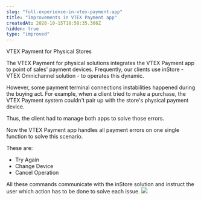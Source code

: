 ```yaml
---
slug: "full-experience-in-vtex-payment-app"
title: "Improvements in VTEX Payment app"
createdAt: 2020-10-15T18:58:35.366Z
hidden: true
type: "improved"
---
```


<div class="badge" id="VTEX-Payment-for-physical-stores"> VTEX Payment for Physical Stores</div>

The VTEX Payment for physical solutions integrates the VTEX Payment app to point of sales' payment devices. Frequently, our clients use inStore - VTEX Omnichannel solution - to operates this dynamic.

However, some payment terminal connections instabilities happened during the buying act. For example, when a client tried to make a purchase, the VTEX Payment system couldn't pair up with the store's physical payment device.

Thus, the client had to manage both apps to solve those errors.

Now the VTEX Payment app handles all payment errors on one single function to solve this scenario.

These are:

- Try Again
- Change Device
- Cancel Operation

All these commands communicate with the inStore solution and instruct the user which action has to be done to solve each issue.
![](https://cdn.jsdelivr.net/gh/vtexdocs/dev-portal-content@readme-docs/docs/release-notes/662bc86-VTEX_Payment_App_26.PNG)
